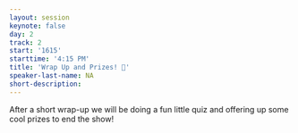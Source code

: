 ```yaml
---
layout: session
keynote: false
day: 2
track: 2
start: '1615'
starttime: '4:15 PM'
title: 'Wrap Up and Prizes! 🎁'
speaker-last-name: NA
short-description:
---
```


After a short wrap-up we will be doing a fun little quiz and offering up some cool prizes to end the show!
